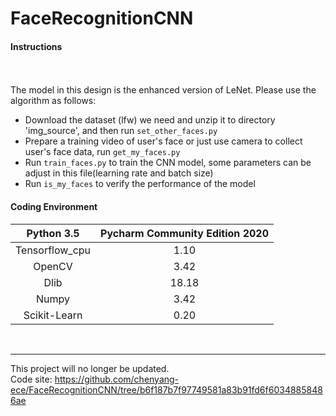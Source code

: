 # FaceRecognitionCNN


#### Instructions

<br>
<br>
The model in this design is the enhanced version of LeNet. Please use the algorithm as follows:  


- Download the dataset (lfw) we need and unzip it to directory 'img_source', and then run `set_other_faces.py`  
- Prepare a training video of user's face or just use camera to collect user's face data, run `get_my_faces.py` 
- Run `train_faces.py` to train the CNN model, some parameters can be adjust in this file(learning rate and batch size)  
- Run `is_my_faces` to verify the performance of the model  
  


 
#### Coding Environment 

|Python 3.5|Pycharm Community Edition 2020|
|:---:|:---:|
|Tensorflow_cpu|1.10|
|OpenCV|3.42|
|Dlib|18.18|
|Numpy|3.42|
|Scikit-Learn|0.20|
<br>

---  
This project will no longer be updated.  
Code site: https://github.com/chenyang-ece/FaceRecognitionCNN/tree/b6f187b7f97749581a83b91fd6f60348858486ae  
